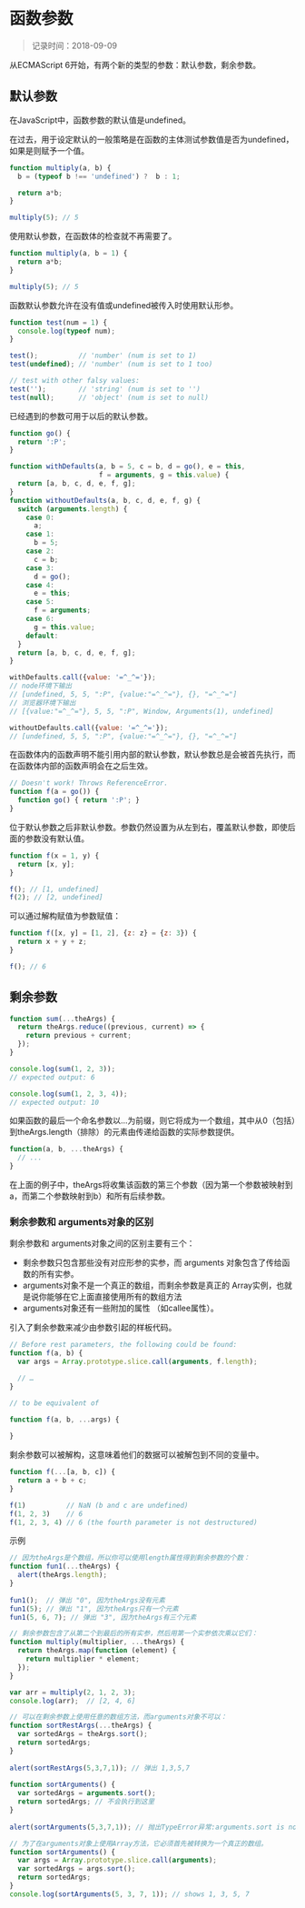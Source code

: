 # 函数参数
> 记录时间：2018-09-09

从ECMAScript 6开始，有两个新的类型的参数：默认参数，剩余参数。

## 默认参数
在JavaScript中，函数参数的默认值是undefined。

在过去，用于设定默认的一般策略是在函数的主体测试参数值是否为undefined，如果是则赋予一个值。

```js
function multiply(a, b) {
  b = (typeof b !== 'undefined') ?  b : 1;

  return a*b;
}

multiply(5); // 5
```
使用默认参数，在函数体的检查就不再需要了。
```js
function multiply(a, b = 1) {
  return a*b;
}

multiply(5); // 5
```

函数默认参数允许在没有值或undefined被传入时使用默认形参。

```js
function test(num = 1) {
  console.log(typeof num);
}

test();          // 'number' (num is set to 1)
test(undefined); // 'number' (num is set to 1 too)

// test with other falsy values:
test('');        // 'string' (num is set to '')
test(null);      // 'object' (num is set to null)
```

已经遇到的参数可用于以后的默认参数。

```js
function go() {
  return ':P';
}

function withDefaults(a, b = 5, c = b, d = go(), e = this, 
                      f = arguments, g = this.value) {
  return [a, b, c, d, e, f, g];
}
function withoutDefaults(a, b, c, d, e, f, g) {
  switch (arguments.length) {
    case 0:
      a;
    case 1:
      b = 5;
    case 2:
      c = b;
    case 3:
      d = go();
    case 4:
      e = this;
    case 5:
      f = arguments;
    case 6:
      g = this.value;
    default:
  }
  return [a, b, c, d, e, f, g];
}

withDefaults.call({value: '=^_^='});
// node环境下输出
// [undefined, 5, 5, ":P", {value:"=^_^="}, {}, "=^_^="] 
// 浏览器环境下输出
// [{value:"=^_^="}, 5, 5, ":P", Window, Arguments(1), undefined]

withoutDefaults.call({value: '=^_^='});
// [undefined, 5, 5, ":P", {value:"=^_^="}, {}, "=^_^="]
```

在函数体内的函数声明不能引用内部的默认参数，默认参数总是会被首先执行，而在函数体内部的函数声明会在之后生效。
```js
// Doesn't work! Throws ReferenceError.
function f(a = go()) {
  function go() { return ':P'; }
}
```

位于默认参数之后非默认参数。参数仍然设置为从左到右，覆盖默认参数，即使后面的参数没有默认值。

```js
function f(x = 1, y) { 
  return [x, y]; 
}

f(); // [1, undefined]
f(2); // [2, undefined]
```

可以通过解构赋值为参数赋值：
```js
function f([x, y] = [1, 2], {z: z} = {z: 3}) { 
  return x + y + z; 
}

f(); // 6
```

## 剩余参数

```js
function sum(...theArgs) {
  return theArgs.reduce((previous, current) => {
    return previous + current;
  });
}

console.log(sum(1, 2, 3));
// expected output: 6

console.log(sum(1, 2, 3, 4));
// expected output: 10
```

如果函数的最后一个命名参数以...为前缀，则它将成为一个数组，其中从0（包括）到theArgs.length（排除）的元素由传递给函数的实际参数提供。

```js
function(a, b, ...theArgs) {
  // ...
}
```

在上面的例子中，theArgs将收集该函数的第三个参数（因为第一个参数被映射到a，而第二个参数映射到b）和所有后续参数。

### 剩余参数和 arguments对象的区别

剩余参数和 arguments对象之间的区别主要有三个：

- 剩余参数只包含那些没有对应形参的实参，而 arguments 对象包含了传给函数的所有实参。
- arguments对象不是一个真正的数组，而剩余参数是真正的 Array实例，也就是说你能够在它上面直接使用所有的数组方法
- arguments对象还有一些附加的属性 （如callee属性）。

引入了剩余参数来减少由参数引起的样板代码。

```js
// Before rest parameters, the following could be found:
function f(a, b) {
  var args = Array.prototype.slice.call(arguments, f.length);

  // …
}

// to be equivalent of

function f(a, b, ...args) {
  
}
```

剩余参数可以被解构，这意味着他们的数据可以被解包到不同的变量中。
```js
function f(...[a, b, c]) {
  return a + b + c;
}

f(1)          // NaN (b and c are undefined)
f(1, 2, 3)    // 6
f(1, 2, 3, 4) // 6 (the fourth parameter is not destructured)
```

示例
```js
// 因为theArgs是个数组，所以你可以使用length属性得到剩余参数的个数：
function fun1(...theArgs) {
  alert(theArgs.length);
}
 
fun1();  // 弹出 "0", 因为theArgs没有元素
fun1(5); // 弹出 "1", 因为theArgs只有一个元素
fun1(5, 6, 7); // 弹出 "3", 因为theArgs有三个元素

// 剩余参数包含了从第二个到最后的所有实参，然后用第一个实参依次乘以它们：
function multiply(multiplier, ...theArgs) {
  return theArgs.map(function (element) {
    return multiplier * element;
  });
}

var arr = multiply(2, 1, 2, 3); 
console.log(arr);  // [2, 4, 6]

// 可以在剩余参数上使用任意的数组方法，而arguments对象不可以：
function sortRestArgs(...theArgs) {
  var sortedArgs = theArgs.sort();
  return sortedArgs;
}
 
alert(sortRestArgs(5,3,7,1)); // 弹出 1,3,5,7
 
function sortArguments() {
  var sortedArgs = arguments.sort();
  return sortedArgs; // 不会执行到这里
}
 
alert(sortArguments(5,3,7,1)); // 抛出TypeError异常:arguments.sort is not a function

// 为了在arguments对象上使用Array方法，它必须首先被转换为一个真正的数组。
function sortArguments() {
  var args = Array.prototype.slice.call(arguments);
  var sortedArgs = args.sort();
  return sortedArgs;
}
console.log(sortArguments(5, 3, 7, 1)); // shows 1, 3, 5, 7
```
